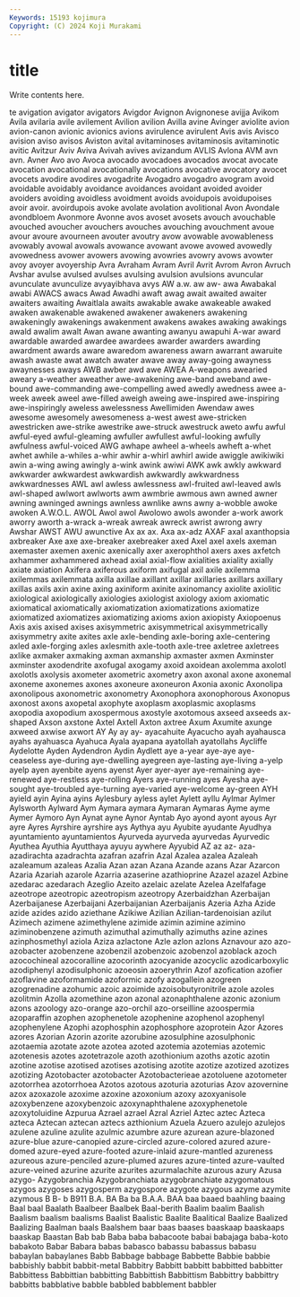 ```yaml
---
Keywords: 15193 kojimura
Copyright: (C) 2024 Koji Murakami
---
```


# title

Write contents here.



te avigation avigator avigators Avigdor Avignon Avignonese avijja Avikom
Avila avilaria avile avilement Avilion avilion Avilla avine Avinger aviolite
avion avion-canon avionic avionics avions avirulence avirulent Avis avis Avisco
avision aviso avisos Aviston avital avitaminoses avitaminosis avitaminotic avitic Avitzur
Aviv Aviva Avivah avives avizandum AVLIS Avlona AVM avn avn.
Avner Avo avo Avoca avocado avocadoes avocados avocat avocate avocation
avocational avocationally avocations avocative avocatory avocet avocets avodire avodires avogadrite
Avogadro avogadro avogram avoid avoidable avoidably avoidance avoidances avoidant avoided
avoider avoiders avoiding avoidless avoidment avoids avoidupois avoidupoises avoir avoir.
avoirdupois avoke avolate avolation avolitional Avon Avondale avondbloem Avonmore Avonne
avos avoset avosets avouch avouchable avouched avoucher avouchers avouches avouching
avouchment avoue avour avoure avourneen avouter avoutry avow avowable avowableness
avowably avowal avowals avowance avowant avowe avowed avowedly avowedness avower
avowers avowing avowries avowry avows avowter avoy avoyer avoyership Avra
Avraham Avram Avril Avrit Avrom Avron Avruch Avshar avulse avulsed
avulses avulsing avulsion avulsions avuncular avunculate avunculize avyayibhava avys AW
a.w. aw aw- awa Awabakal awabi AWACS awacs Awad Awadhi
awaft awag await awaited awaiter awaiters awaiting Awaitlala awaits awakable
awake awakeable awaked awaken awakenable awakened awakener awakeners awakening awakeningly
awakenings awakenment awakens awakes awaking awakings awald awalim awalt Awan
awane awanting awanyu awapuhi A-war award awardable awarded awardee awardees
awarder awarders awarding awardment awards aware awaredom awareness awarn awarrant
awaruite awash awaste awat awatch awater awave away away-going awayness
awaynesses aways AWB awber awd awe AWEA A-weapons awearied aweary
a-weather aweather awe-awakening awe-band aweband awe-bound awe-commanding awe-compelling awed awedly
awedness awee a-week aweek aweel awe-filled aweigh aweing awe-inspired awe-inspiring
awe-inspiringly aweless awelessness Awellimiden Awendaw awes awesome awesomely awesomeness a-west
awest awe-stricken awestricken awe-strike awestrike awe-struck awestruck aweto awfu awful
awful-eyed awful-gleaming awfuller awfullest awful-looking awfully awfulness awful-voiced AWG awhape
awheel a-wheels awheft a-whet awhet awhile a-whiles a-whir awhir a-whirl
awhirl awide awiggle awikiwiki awin a-wing awing awingly a-wink awink
awiwi AWK awk awkly awkward awkwarder awkwardest awkwardish awkwardly awkwardness
awkwardnesses AWL awl awless awlessness awl-fruited awl-leaved awls awl-shaped awlwort
awlworts awm awmbrie awmous awn awned awner awning awninged awnings
awnless awnlike awns awny a-wobble awoke awoken A.W.O.L. AWOL Awol
awol Awolowo awols awonder a-work awork aworry aworth a-wrack a-wreak
awreak awreck awrist awrong awry Awshar AWST AWU awunctive Ax
ax ax. Axa ax-adz AXAF axal axanthopsia axbreaker Axe axe
axe-breaker axebreaker axed Axel axel axels axeman axemaster axemen axenic
axenically axer axerophthol axers axes axfetch axhammer axhammered axhead axial
axial-flow axialities axiality axially axiate axiation Axifera axiferous axiform axifugal
axil axile axilemma axilemmas axilemmata axilla axillae axillant axillar axillaries
axillars axillary axillas axils axin axine axing axiniform axinite axinomancy
axiolite axiolitic axiological axiologically axiologies axiologist axiology axiom axiomatic axiomatical
axiomatically axiomatization axiomatizations axiomatize axiomatized axiomatizes axiomatizing axioms axion axiopisty
Axiopoenus Axis axis axised axises axisymmetric axisymmetrical axisymmetrically axisymmetry axite
axites axle axle-bending axle-boring axle-centering axled axle-forging axles axlesmith axle-tooth
axle-tree axletree axletrees axlike axmaker axmaking axman axmanship axmaster axmen
Axminster axminster axodendrite axofugal axogamy axoid axoidean axolemma axolotl axolotls
axolysis axometer axometric axometry axon axonal axone axonemal axoneme axonemes
axones axoneure axoneuron Axonia axonic Axonolipa axonolipous axonometric axonometry Axonophora
axonophorous Axonopus axonost axons axopetal axophyte axoplasm axoplasmic axoplasms axopodia
axopodium axospermous axostyle axotomous axseed axseeds ax-shaped Axson axstone Axtel
Axtell Axton axtree Axum Axumite axunge axweed axwise axwort AY
Ay ay ay- ayacahuite Ayacucho ayah ayahausca ayahs ayahuasca Ayahuca
Ayala ayapana ayatollah ayatollahs Aycliffe Aydelotte Ayden Aydendron Aydin Aydlett
aye a-year aye-aye aye-ceaseless aye-during aye-dwelling ayegreen aye-lasting aye-living a-yelp
ayelp ayen ayenbite ayens ayenst Ayer ayer-ayer aye-remaining aye-renewed aye-restless
aye-rolling Ayers aye-running ayes Ayesha aye-sought aye-troubled aye-turning aye-varied aye-welcome
ay-green AYH ayield ayin Ayina ayins Aylesbury ayless aylet Aylett
ayllu Aylmar Aylmer Aylsworth Aylward Aym Aymara aymara Aymaran Aymaras
Ayme ayme Aymer Aymoro Ayn Aynat ayne Aynor Ayntab Ayo
ayond ayont ayous Ayr ayre Ayres Ayrshire ayrshire ays Aythya
ayu Ayubite ayudante Ayudhya ayuntamiento ayuntamientos Ayurveda ayurveda ayurvedas Ayurvedic
Ayuthea Ayuthia Ayutthaya ayuyu aywhere Ayyubid AZ az az- aza-
azadirachta azadrachta azafran azafrin Azal Azalea azalea Azaleah azaleamum azaleas
Azalia Azan azan Azana Azande azans Azar Azarcon Azaria Azariah
azarole Azarria azaserine azathioprine Azazel azazel Azbine azedarac azedarach Azeglio
Azeito azelaic azelate Azelea Azelfafage azeotrope azeotropic azeotropism azeotropy Azerbaidzhan
Azerbaijan Azerbaijanese Azerbaijani Azerbaijanian Azerbaijanis Azeria Azha Azide azide azides
azido aziethane Azikiwe Azilian Azilian-tardenoisian azilut Azimech azimene azimethylene azimide
azimin azimine azimino aziminobenzene azimuth azimuthal azimuthally azimuths azine azines
azinphosmethyl aziola Aziza azlactone Azle azlon azlons Aznavour azo azo-
azobacter azobenzene azobenzil azobenzoic azobenzol azoblack azoch azocochineal azocoralline azocorinth
azocyanide azocyclic azodicarboxylic azodiphenyl azodisulphonic azoeosin azoerythrin Azof azofication azofier
azoflavine azoformamide azoformic azofy azogallein azogreen azogrenadine azohumic azoic azoimide
azoisobutyronitrile azole azoles azolitmin Azolla azomethine azon azonal azonaphthalene azonic
azonium azons azoology azo-orange azo-orchil azo-orseilline azoospermia azoparaffin azophen azophenetole
azophenine azophenol azophenyl azophenylene Azophi azophosphin azophosphore azoprotein Azor Azores
azores Azorian Azorin azorite azorubine azosulphine azosulphonic azotaemia azotate azote
azotea azoted azotemia azotemias azotemic azotenesis azotes azotetrazole azoth azothionium
azoths azotic azotin azotine azotise azotised azotises azotising azotite azotize
azotized azotizes azotizing Azotobacter azotobacter Azotobacterieae azotoluene azotometer azotorrhea azotorrhoea
Azotos azotous azoturia azoturias Azov azovernine azox azoxazole azoxime azoxine
azoxonium azoxy azoxyanisole azoxybenzene azoxybenzoic azoxynaphthalene azoxyphenetole azoxytoluidine Azpurua Azrael
azrael Azral Azriel Aztec aztec Azteca azteca Aztecan aztecan aztecs
azthionium Azuela Azuero azulejo azulejos azulene azuline azulite azulmic azumbre
azure azurean azure-blazoned azure-blue azure-canopied azure-circled azure-colored azured azure-domed azure-eyed
azure-footed azure-inlaid azure-mantled azureness azureous azure-penciled azure-plumed azures azure-tinted azure-vaulted
azure-veined azurine azurite azurites azurmalachite azurous azury Azusa azygo- Azygobranchia
Azygobranchiata azygobranchiate azygomatous azygos azygoses azygosperm azygospore azygote azygous azyme
azymite azymous B B- b B911 B.A. BA Ba ba
B.A.A. BAA baa baaed baahling baaing Baal baal Baalath Baalbeer
Baalbek Baal-berith Baalim baalim Baalish Baalism baalism baalisms Baalist Baalistic
Baalite Baalitical Baalize Baalized Baalizing Baalman baals Baalshem baar baas
baases baaskaap baaskaaps baaskap Baastan Bab bab Baba baba babacoote
babai babajaga baba-koto babakoto Babar Babara babas babasco babassu babassus
babasu babaylan babaylanes Babb Babbage babbage Babbette Babbie babbie babbishly
babbit babbit-metal Babbitry Babbitt babbitt babbitted babbitter Babbittess Babbittian babbitting
Babbittish Babbittism Babbittry babbittry babbitts babblative babble babbled babblement babbler
